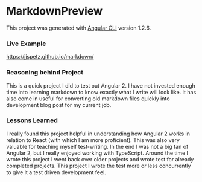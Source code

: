   # MarkdownPreview

This project was generated with [Angular CLI](https://github.com/angular/angular-cli) version 1.2.6.

### Live Example

https://jjspetz.github.io/markdown/

### Reasoning behind Project

This is a quick project I did to test out Angular 2. I have not invested enough time into learning markdown to know exactly what I write will look like. It has also come in useful for converting old markdown files quickly into development blog post for my current job.

### Lessons Learned

I really found this project helpful in understanding how Angular 2 works in relation to React (with which I am more proficient). This was also very valuable for teaching myself test-writing. In the end I was not a big fan of Angular 2, but I really enjoyed working with TypeScript. Around the time I wrote this project I went back over older projects and wrote test for already completed projects. This project I wrote the test more or less concurrently to give it a test driven development feel.
